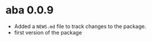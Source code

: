 # aba 0.0.9

* Added a `NEWS.md` file to track changes to the package.
* first version of the package
